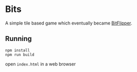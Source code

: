 # Bits
A simple tile based game which eventually became [BitFlipper](https://apps.apple.com/us/app/bitflipper/id1441796255).

## Running

```
npm install
npm run build
```
open `index.html` in a web browser
